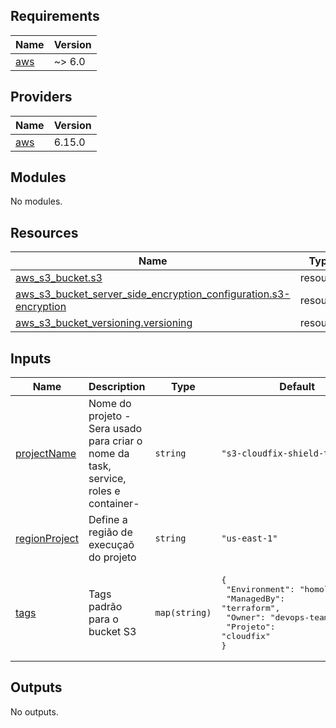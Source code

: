 <!-- BEGIN_TF_DOCS -->
## Requirements

| Name | Version |
|------|---------|
| <a name="requirement_aws"></a> [aws](#requirement\_aws) | ~> 6.0 |

## Providers

| Name | Version |
|------|---------|
| <a name="provider_aws"></a> [aws](#provider\_aws) | 6.15.0 |

## Modules

No modules.

## Resources

| Name | Type |
|------|------|
| [aws_s3_bucket.s3](https://registry.terraform.io/providers/hashicorp/aws/latest/docs/resources/s3_bucket) | resource |
| [aws_s3_bucket_server_side_encryption_configuration.s3-encryption](https://registry.terraform.io/providers/hashicorp/aws/latest/docs/resources/s3_bucket_server_side_encryption_configuration) | resource |
| [aws_s3_bucket_versioning.versioning](https://registry.terraform.io/providers/hashicorp/aws/latest/docs/resources/s3_bucket_versioning) | resource |

## Inputs

| Name | Description | Type | Default | Required |
|------|-------------|------|---------|:--------:|
| <a name="input_projectName"></a> [projectName](#input\_projectName) | Nome do projeto -Sera usado para criar o nome da task, service, roles e container- | `string` | `"s3-cloudfix-shield-tfstate"` | no |
| <a name="input_regionProject"></a> [regionProject](#input\_regionProject) | Define a região de execuçaõ do projeto | `string` | `"us-east-1"` | no |
| <a name="input_tags"></a> [tags](#input\_tags) | Tags padrão para o bucket S3 | `map(string)` | <pre>{<br>  "Environment": "homologation",<br>  "ManagedBy": "terraform",<br>  "Owner": "devops-team",<br>  "Projeto": "cloudfix"<br>}</pre> | no |

## Outputs

No outputs.
<!-- END_TF_DOCS -->
